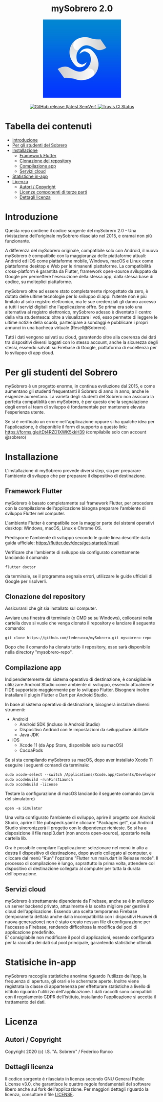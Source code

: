 <h1 align="center">mySobrero 2.0</h1>

<div align="center">
<img widht="256" height="256" src="assets/icon/ic_launcher_ios.png">
</div>

<br />

<div align="center">
    <!-- Latest Release -->
    <a href="https://github.com/federunco/mySobrero/releases">
      <img alt="GitHub release (latest SemVer)"
      src="https://img.shields.io/github/v/release/federunco/mySobrero">
    </a>
    <a href="https://travis-ci.org/federunco/mySobrero">
      <img alt="Travis CI Status"
      src="https://travis-ci.org/federunco/mySobrero.svg?branch=flutter">
    </a>
</div>

# Tabella dei contenuti

- [Introduzione](#introduzione)
- [Per gli studenti del Sobrero](#per-gli-studenti-del-sobrero)
- [Installazione](#installazione)
  - [Framework Flutter](#framework-flutter)
  - [Clonazione del repository](#clonazione-del-repository)
  - [Compilazione app](#compilazione-app)
  - [Servizi cloud](#servizi-cloud)
- [Statistiche in-app](#statisiche-in-app)
- [Licenza](#licenza)
  - [Autori / Copyright](#autori--copyright)
  - [Licenze componenti di terze parti](##componenti-terze-parti)
  - [Dettagli licenza](#dettagli-licenza)


# Introduzione

Questa repo contiene il codice sorgente del mySobrero 2.0 - Una rivistazione dell'originale mySobrero rilasciato nel 2015, e oramai non più funzionante.

A differenza del mySobrero originale, compatibile solo con Android, il nuovo mySobrero è compatibile con la maggioranza delle piattaforme attuali: Android ed iOS come piattaforme mobile, Windows, macOS e Linux come piattaforme desktop e Web per le rimanenti piattaforme.
La compatibilità cross-platform è garantita da Flutter, framework open-source sviluppato da Google per permettere l'esecuzione della stessa app, dalla stessa base di codice, su molteplici piattaforme.

mySobrero oltre ad essere stato completamente riprogettato da zero, è dotato delle ultime tecnologie per lo sviluppo di app: l'utente non è più limitato al solo registro elettronico, ma le sue credenziali gli danno accesso a tutti i servizi digitali che l'applicazione offre.
Se prima era solo una alternativa al registro elettronico, mySobrero adesso è diventato il centro della vita studentesca: oltre a visualizzare i voti, esso permette di leggere le ultime notizie della scuola, partecipare a sondaggi e pubblicare i propri annunci in una bacheca virtuale (Resell@Sobrero).

Tutti i dati vengono salvati su cloud, garantendo oltre alla coerenza dei dati tra dispositivi diversi loggati con lo stesso account, anche la sicurezza degli stessi, essendo salvati su Firebase di Google, piattaforma di eccellenza per lo sviluppo di app cloud.

# Per gli studenti del Sobrero
mySobrero è un progetto enorme, in continua evoluzione dal 2015, e come aumentano gli studenti frequentanti il Sobrero di anno in anno, anche le esigenze aumentano. La varietà degli studenti del Sobrero non assicura la perfetta compatiblità con mySobrero, è per questo che la segnalazione degli errori al team di sviluppo è fondamentale per mantenere elevata l'esperienza utente.

Se si è verificato un errore nell'applicazione oppure si ha qualche idea per l'applicazione, è disponibile il form di supporto a questo link: https://forms.gle/tDt4RZD1XWK5kkH39 (compilabile solo con account @sobrero)

# Installazione
L'installazione di mySobrero prevede diversi step, sia per preparare l'ambiente di sviluppo che per preparare il dispositivo di destinazione.

## Framework Flutter
mySobrero è basato completamente sul framework Flutter, per procedere con la compilazione dell'applicazione bisogna preparare l'ambiente di sviluppo Flutter nel computer.

L'ambiente Flutter è compatibile con la maggior parte dei sistemi operativi desktop: Windows, macOS, Linux e Chrome OS.

Predisporre l'ambiente di sviluppo secondo le guide linea descritte dalla guida ufficiale: https://flutter.dev/docs/get-started/install

Verificare che l'ambiente di sviluppo sia configurato correttamente lanciando il comando

    flutter doctor

da terminale, se il programma segnala errori, utilizzare le guide ufficiali di Google per risolverli.

## Clonazione del repository
Assicurarsi che git sia installato sul computer.

Avviare una finestra di terminale (o CMD se su Windows), collocarsi nella cartella dove si vuole che venga clonato il repository e lanciare il seguente comando:

    git clone https://github.com/federunco/mySobrero.git mysobrero-repo

Dopo che il comando ha clonato tutto il repository, esso sarà disponibile nella directory "mysobrero-repo".

## Compilazione app
Indipendentemente dal sistema operativo di destinazione, è consigliabile utilizzare Android Studio come ambiente di sviluppo, essendo attualmente l'IDE supportato maggiormente per lo sviluppo Flutter.
Bisognerà inoltre installare il plugin Flutter e Dart per Android Studio.

In base al sistema operativo di destinazione, bisognerà installare diversi strumenti:

- Android
  - Android SDK (incluso in Android Studio)
  - Dispositivo Android con le impostazioni da sviluppatore abilitate
  - Java JDK
- iOS
  - Xcode 11 (da App Store, disponibile solo su macOS)
  - CocoaPods


Se si sta compilando mySobrero su macOS, dopo aver installato Xcode 11 eseguire i seguenti comandi da terminale:

    sudo xcode-select --switch /Applications/Xcode.app/Contents/Developer
    sudo xcodebuild -runFirstLaunch
    sudo xcodebuild -license

Testare la configurazione di macOS lanciando il seguente comando (avvio del simulatore)

    open -a Simulator

Una volta configurato l'ambiente di sviluppo, aprire il progetto con Android Studio, aprire il file pubspeck.yaml e cliccare "Packages get", qui Android Studio sincronizzerà il progetto con le dipendenze richieste.
Se si ha a disposizione il file reapi3.dart (non ancora open-source), spostarlo nella cartella lib.

Ora è possibile compilare l'applicazione: selezionare nel menù in alto a destra il dispositivo di destinazione, dopo averlo collegato al computer, e cliccare dal menù "Run" l'opzione "Flutter run main.dart in Release mode".
Il processo di compilazione è lungo, soprattutto la prima volta, attendere col dispositivo di destinazione collegato al computer per tutta la durata dell'operazione.

## Servizi cloud
mySobrero è strettamente dipendente da Firebase, anche se è in sviluppo un server backend privato, attualmente è la scelta migliore per gestire il cloud dell'applicazione.
Essendo una scelta temporanea Firebase (temporaneità dettata anche dalla incompatibilità con i dispositivi Huawei di nuova generazione) non è stato creato nessun file di configurazione per l'accesso a Firebase, rendendo difficoltosa la modifica del pool di applicazione predefinito.  
E' consigliabile non modificare il pool di applicazioni, essendo configurato per la raccolta dei dati sul pool principale, garantendo statistiche ottimali.

# Statisiche in-app
mySobrero raccoglie statistiche anonime riguardo l'utilizzo dell'app, la frequenza di apertura, gli orari e le schermate aperte. Inoltre viene registrata la classe di appartenenza per effetturare statistiche a livello di istituto riguardo l'utilizzo dell'applicazione.
I dati raccolti sono compatibili con il regolamento GDPR dell'istituto, installando l'applicazione si accetta il trattamento dei dati.

# Licenza
## Autori / Copyright
Copyright 2020 (c) I.S. "A. Sobrero" / Federico Runco
## Dettagli licenza
Il codice sorgente è rilasciato in licenza secondo GNU General Public License v3.0, che garantisce le quattro regole fondamentali del software libero anche sui fork dell'applicazione.
Per maggiori dettagli riguardo la licenza, consultare il file [LICENSE](LICENSE).